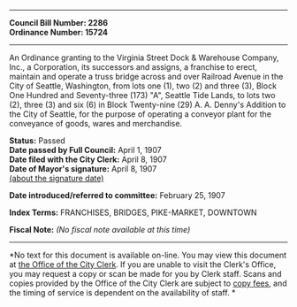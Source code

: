 * * * * *  
  
**Council Bill Number: [](#h0)[](#h2)2286**   
**Ordinance Number: 15724**  
  
* * * * *  
  
An Ordinance granting to the Virginia Street Dock & Warehouse Company, Inc., a Corporation, its successors and assigns, a franchise to erect, maintain and operate a truss bridge across and over Railroad Avenue in the City of Seattle, Washington, from lots one (1), two (2) and three (3), Block One Hundred and Seventy-three (173) "A", Seattle Tide Lands, to lots two (2), three (3) and six (6) in Block Twenty-nine (29) A. A. Denny's Addition to the City of Seattle, for the purpose of operating a conveyor plant for the conveyance of goods, wares and merchandise.  
  
**Status:** Passed   
**Date passed by Full Council:** April 1, 1907   
**Date filed with the City Clerk:** April 8, 1907   
**Date of Mayor's signature:** April 8, 1907   
[(about the signature date)](/~public/approvaldate.htm)   
  
  
**Date introduced/referred to committee:** February 25, 1907   
  
**Index Terms:** FRANCHISES, BRIDGES, PIKE-MARKET, DOWNTOWN  
  
**Fiscal Note:** *(No fiscal note available at this time)*  
  
* * * * *  
  
*No text for this document is available on-line. You may view this document at [the Office of the City Clerk](http://www.seattle.gov/leg/clerk/contactUs.htm). If you are unable to visit the Clerk's Office, you may request a copy or scan be made for you by Clerk staff. Scans and copies provided by the Office of the City Clerk are subject to [copy fees](http://clerk.seattle.gov/~public/clerkfees.htm), and the timing of service is dependent on the availability of staff. *  
  
  
